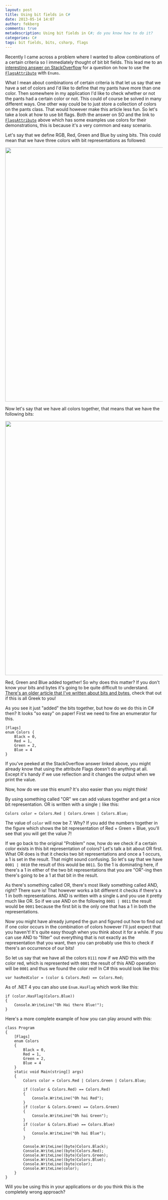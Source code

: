 ```yaml
---
layout: post
title: Using bit fields in C#
date: 2013-05-14 14:07
author: fekberg
comments: true
metadescription: Using bit fields in C#; do you know how to do it?
categories: C#
tags: bit fields, bits, csharp, flags
---
```

Recently I came across a problem where I wanted to allow combinations of a certain criteria so I immediately thought of bit bit fields. This lead me to an <a href="http://stackoverflow.com/a/8480/39106" target="_blank">interesting answer on StackOverflow</a> for a question on how to use the <a href="http://msdn.microsoft.com/en-us/library/system.flagsattribute.aspx" target="_blank">`FlagsAttribute`</a> with `Enums`.<!--excerpt-->

What I mean about combinations of certain criteria is that let us say that we have a set of colors and I'd like to define that my pants have more than one color. Then somewhere in my application I'd like to check whether or not the pants had a certain color or not. This could of course be solved in many different ways. One other way could be to just store a collection of colors on the pants class. That would however make this article less fun. So let's take a look at how to use bit flags. Both the answer on SO and the link to <a href="http://msdn.microsoft.com/en-us/library/system.flagsattribute.aspx" target="_blank">`FlagsAttribute`</a> above which has some examples use colors for their demonstrations, this is because it's a very common and easy scenario.

Let's say that we define RGB, Red, Green and Blue by using bits. This could mean that we have three colors with bit representations as followed:

<img src="http://cdn.filipekberg.se/fekberg-blog/wp-content/uploads/2013/05/Bits.png" width="810" class="alignright size-full wp-image-1942" />

Now let's say that we have all colors together, that means that we have the following bits:

<img src="http://cdn.filipekberg.se/fekberg-blog/wp-content/uploads/2013/05/Bits2.png" width="810" class="alignright size-full wp-image-1944" />

Red, Green and Blue added together! So why does this matter? If you don't know your bits and bytes it's going to be quite difficult to understand. <a href="http://cdn.filipekberg.se/2012/09/18/things-in-c-you-might-have-missed/" target="_blank">There's an older article that I've written about bits and bytes</a>, check that out if this is all Greek to you!

As you see it just "added" the bits together, but how do we do this in C# then? It looks "so easy" on paper! First we need to fine an enumerator for this.

    [Flags]
    enum Colors {
        Black = 0,
        Red = 1,
        Green = 2,
        Blue = 4
    }

If you've peeked at the StackOverflow answer linked above, you might already know that using the attribute Flags doesn't do anything at all. Except it's handy if we use reflection and it changes the output when we print the value.

Now, how do we use this enum? It's also easier than you might think!

By using something called "OR" we can add values together and get a nice bit representation. OR is written with a single `|` like this:

    Colors color = Colors.Red | Colors.Green | Colors.Blue;

The value of `color` will now be 7. Why? If you add the numbers together in the figure which shows the bit representation of Red + Green + Blue, you'll see that you will get the value 7!

If we go back to the original "Problem" now, how do we check if a certain color exists in this bit representation of colors? Let's talk a bit about OR first. What OR does is that it checks two bit representations and once a 1 occurs, a 1 is set in the result. That might sound confusing. So let's say that we have `0001 | 0010` the result of this would be `0011`. So the 1 is dominating here, if there's a 1 in either of the two bit representations that you are "OR"-ing then there's going to be a 1 at that bit in the result.

As there's something called OR, there's most likely something called AND, right? There sure is! That however works a bit different it checks if there's a 1 in both representations. AND is written with a single `&` and you use it pretty much like OR. So if we use AND on the following `0001 | 0011` the result would be `0001` because the first bit is the only one that has a 1 in both the representations.

Now you might have already jumped the gun and figured out how to find out if one color occurs in the combination of colors however I'll just expect that you haven't! It's quite easy though when you think about it for a while. If you can use AND to "filter" out everything that is not exactly as the representation that you want, then you can probably use this to check if there's an occurrence of our bits!

So let us say that we have all the colors `0111` now if we AND this with the color red, which is represented with `0001` the result of this AND operation will be `0001` and thus we found the color red! In C# this would look like this:

    var hasRedColor = (color & Colors.Red) == Colors.Red;

As of .NET 4 you can also use `Enum.HasFlag` which work like this:


    if (color.HasFlag(Colors.Blue))
    {
        Console.WriteLine("Oh Hai there Blue!");
    }

Here's a more complete example of how you can play around with this:

    class Program
    {
        [Flags]
        enum Colors
        {
            Black = 0,
            Red = 1,
            Green = 2,
            Blue = 4
        }
        static void Main(string[] args)
        {
            Colors color = Colors.Red | Colors.Green | Colors.Blue;

            if ((color & Colors.Red) == Colors.Red)
            {
                Console.WriteLine("Oh hai Red");
            }
            if ((color & Colors.Green) == Colors.Green)
            {
                Console.WriteLine("Oh hai Green");
            }
            if ((color & Colors.Blue) == Colors.Blue)
            {
                Console.WriteLine("Oh hai Blue");
            }

            Console.WriteLine((byte)Colors.Black);
            Console.WriteLine((byte)Colors.Red);
            Console.WriteLine((byte)Colors.Green);
            Console.WriteLine((byte)Colors.Blue);
            Console.WriteLine((byte)color);
            Console.WriteLine(color);
        }
    }

Will you be using this in your applications or do you think this is the completely wrong approach?